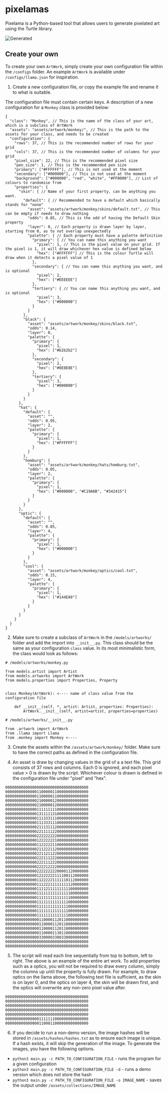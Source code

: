 # pixelamas

Pixelama is a Python-based tool that allows users to generate pixelated art using the Turtle library.

![Generated](https://github.com/shahnami/lame-lamas/blob/main/assets/collections/demo.svg?raw=true)

## Create your own

To create your own `ArtWork`, simply create your own configuration file within the `/configs` folder.
An example `ArtWork` is available under `/configs/llama.json` for inspiration.

1. Create a new configuration file, or copy the example file and rename it to what is suitable.

The configuration file must contain certain keys. A description of a new configuration for a `Monkey` class is provided below:

```
{
  "class": "Monkey", // This is the name of the class of your art, which is a subclass of ArtWork
  "assets": "assets/artwork/monkey/", // This is the path to the assets for your class, and needs to be created
  "configuration": {
    "rows": 37, // This is the recommended number of rows for your grid
    "cols": 37, // This is the recommended number of columns for your grid
    "pixel_size": 22, // This is the recommended pixel size
    "pen_size": 1, // This is the recommended pen size
    "primary": ["#FFFFFF"], // This is not used at the moment
    "secondary": ["#000000"], // This is not used at the moment
    "background": ["#000000", "red", "white", "#FF0000"], // List of colours to randomise from
    "properties": {
      "skin": { // Name of your first property, can be anything you want.
        "default": { // Recommended to have a default which basically stands for "none"
          "asset": "assets/artwork/monkey/skins/default.txt", // This can be empty if needs to draw nothing
          "odds": 0.85, // This is the odd of having the Default Skin property
          "layer": 0, // Each property is drawn layer by layer, starting from 0, as to not overlap unexpectedly
          "palette": { // Each property must have a palette definition
            "primary": { // You can name this anything you want
              "pixel": 1, // This is the pixel value on your grid. If the pixel is 1, it will draw whichever hex value is defined below
              "hex": ["#FFFFFF"] // This is the colour Turtle will draw when it detects a pixel value of 1
            },
            "secondary": { // You can name this anything you want, and is optional
              "pixel": 2,
              "hex": ["#EEEEEE"]
            },
            "tertiery": { // You can name this anything you want, and is optional
              "pixel": 3,
              "hex": ["#000000"]
            }
          }
        },
        "black": {
          "asset": "assets/artwork/monkey/skins/black.txt",
          "odds": 0.14,
          "layer": 0,
          "palette": {
            "primary": {
              "pixel": 1,
              "hex": ["#b2b2b2"]
            },
            "secondary": {
              "pixel": 2,
              "hex": ["#8E8E8E"]
            },
            "tertiery": {
              "pixel": 3,
              "hex": ["#000000"]
            }
          }
        }
      },
      "hat": {
        "default": {
          "asset": "",
          "odds": 0.95,
          "layer": 2,
          "palette": {
            "primary": {
              "pixel": 1,
              "hex": ["#FFFFFF"]
            }
          }
        },
        "homburg": {
          "asset": "assets/artwork/monkey/hats/homburg.txt",
          "odds": 0.05,
          "layer": 2,
          "palette": {
            "primary": {
              "pixel": 1,
              "hex": ["#000000", "#C19A6B", "#342415"]
            }
          }
        }
      },
      "optic": {
        "default": {
          "asset": "",
          "odds": 0.85,
          "layer": 4,
          "palette": {
            "primary": {
              "pixel": 1,
              "hex": ["#000000"]
            }
          }
        },
        "cool": {
          "asset": "assets/artwork/monkey/optics/cool.txt",
          "odds": 0.15,
          "layer": 4,
          "palette": {
            "primary": {
              "pixel": 1,
              "hex": ["#144EA9"]
            }
          }
        }
      }
    }
  }
}

```

2. Make sure to create a subclass of `ArtWork` in the `/models/artworks/` folder and add the import into `__init__.py`. This class should be the same as your configuration `class` value. In its most minimalistic form, the class would look as follows:

```
# /models/artworks/monkey.py

from models.artist import Artist
from models.artworks import ArtWork
from models.properties import Properties, Property


class Monkey(ArtWork): <---- name of class value from the configuration file

    def __init__(self, *, artist: Artist, properties: Properties):
        ArtWork.__init__(self, artist=artist, properties=properties)

```

```
# /models/artworks/__init__.py

from .artwork import ArtWork
from .llama import Llama
from .monkey import Monkey <----
```

3. Create the assets within the `/assets/artwork/monkey/` folder. Make sure to have the correct paths as defined in the configuration file.

4. An asset is draw by changing values in the grid of a a text file. This grid consists of 37 rows and columns. Each 0 is ignored, and each pixel value > 0 is drawn by the script. Whichever colour is drawn is defined in the configuration file under "pixel" and "hex".

```
0000000000000000000000000000000000000
0000000000000011000001100000000000000
0000000000000011000001100000000000000
0000000000000021000001200000000000000
0000000000000021000001200000000000000
0000000000000011111111100000000000000
0000000000000013111113100000000000000
0000000000000011133311100000000000000
0000000000000011133311100000000000000
0000000000000021113111200000000000000
0000000000000022111112200000000000000
0000000000000022222222200000000000000
0000000000000012222222100000000000000
0000000000000011222221100000000000000
0000000000000021122211200000000000000
0000000000000022112112200000000000000
0000000000000022211122200000000000000
0000000000000022211122200000000000000
0000000000000022221222200000000000000
0000000000000022222222200001120000000
0000000000000012222222111100112000000
0000000000000011222221111110112000000
0000000000000011122211111111120000000
0000000000000011112111111111100000000
0000000000000011111111111111100000000
0000000000000011111111111111100000000
0000000000000011111111111111000000000
0000000000000011111111111111000000000
0000000000000011111111111111000000000
0000000000000011111111111111000000000
0000000000000001100001120110000000000
0000000000000001100001120110000000000
0000000000000001100001120110000000000
0000000000000001100001130110000000000
0000000000000003300003300330000000000
0000000000000000000000000000000000000
0000000000000000000000000000000000000
```

5. The script will read each line sequentially from top to bottom, left to right. The above is an example of the entire art work. To add properties such as a optics, you will not be required to draw every column, simply the columns up until the property is fully drawn. For example, to draw optics on the llama above, the following text file is sufficient, as the skin is on layer 0, and the optics on layer 4, the skin will be drawn first, and the optics will overwrite any non-zero pixel value after.

```
0000000000000000000000000000000000000
0000000000000000000000000000000000000
0000000000000000000000000000000000000
0000000000000000000000000000000000000
0000000000000000000000000000000000000
0000000000000001111111000000000000000
0000000000000001100011000000000000000
```

6. If you decide to run a non-demo version, the image hashes will be stored in `/assets/hashes/hashes.txt` as to ensure each image is unique. If a hash exists, it will skip the generation of the image. To generate the images, you have the following options.

- `python3 main.py -c PATH_TO_CONFIGURATION_FILE` - runs the program for a given configuration
- `python3 main.py -c PATH_TO_CONFIGURATION_FILE -d` - runs a demo version which does not store the hash
- `python3 main.py -c PATH_TO_CONFIGURATION_FILE -o IMAGE_NAME` - saves the output under `/assets/collections/IMAGE_NAME`
